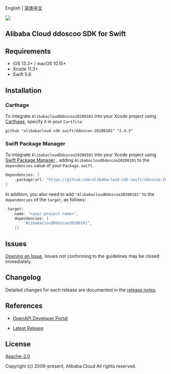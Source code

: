 English | [简体中文](README-CN.md)

![](https://aliyunsdk-pages.alicdn.com/icons/AlibabaCloud.svg)

## Alibaba Cloud ddoscoo SDK for Swift

## Requirements

- iOS 13.3+ / macOS 10.15+
- Xcode 11.3+
- Swift 5.6

## Installation

### Carthage

To integrate `AlibabacloudDdoscoo20200101` into your Xcode project using [Carthage](https://github.com/Carthage/Carthage), specify it in your `Cartfile`:

```ogdl
github "alibabacloud-sdk-swift/ddoscoo-20200101" "2.4.3"
```

### Swift Package Manager

To integrate `AlibabacloudDdoscoo20200101` into your Xcode project using [Swift Package Manager](https://swift.org/package-manager/) , adding `AlibabacloudDdoscoo20200101` to the `dependencies` value of your `Package.swift`.

```swift
dependencies: [
    .package(url: "https://github.com/alibabacloud-sdk-swift/ddoscoo-20200101.git", from: "2.4.3")
]
```

In addition, you also need to add `"AlibabacloudDdoscoo20200101"` to the `dependencies` of the `target`, as follows:

```swift
.target(
    name: "<your-project-name>",
    dependencies: [
        "AlibabacloudDdoscoo20200101",
    ])
```

## Issues

[Opening an Issue](https://github.com/alibabacloud-sdk-swift/ddoscoo-20200101/issues/new), Issues not conforming to the guidelines may be closed immediately.

## Changelog

Detailed changes for each release are documented in the [release notes](./ChangeLog.txt).

## References

* [OpenAPI Developer Portal](https://next.api.alibabacloud.com/home)
- [Latest Release](https://github.com/alibabacloud-sdk-swift/ddoscoo-20200101)

## License

[Apache-2.0](http://www.apache.org/licenses/LICENSE-2.0)

Copyright (c) 2009-present, Alibaba Cloud All rights reserved.
